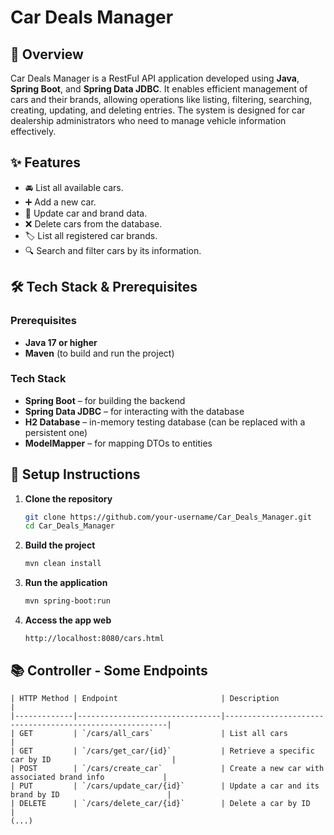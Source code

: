 # Car Deals Manager

## 🚗 Overview

Car Deals Manager is a RestFul API application developed using **Java**, **Spring Boot**, and **Spring Data JDBC**. It enables efficient management of cars and their brands, allowing operations like listing, filtering, searching, creating, updating, and deleting entries. The system is designed for car dealership administrators who need to manage vehicle information effectively.

## ✨ Features
- 🚘 List all available cars.
- ➕ Add a new car.
- 📝 Update car and brand data.
- ❌ Delete cars from the database.
- 🏷️ List all registered car brands.
- 🔍 Search and filter cars by its information.

## 🛠️ Tech Stack & Prerequisites

### Prerequisites
- **Java 17 or higher**
- **Maven** (to build and run the project)

### Tech Stack

- **Spring Boot** – for building the backend
- **Spring Data JDBC** – for interacting with the database
- **H2 Database** – in-memory testing database (can be replaced with a persistent one)
- **ModelMapper** – for mapping DTOs to entities

## 🚀 Setup Instructions

1. **Clone the repository**
   ```bash
   git clone https://github.com/your-username/Car_Deals_Manager.git
   cd Car_Deals_Manager
   ```

2. **Build the project**
   ```bash
   mvn clean install
   ```

3. **Run the application**
   ```bash
   mvn spring-boot:run
   ```

4. **Access the app web**
   ```
   http://localhost:8080/cars.html
   ```

## 📚 Controller - Some Endpoints

```
| HTTP Method | Endpoint                       | Description                                             |
|-------------|--------------------------------|---------------------------------------------------------|
| GET         | `/cars/all_cars`               | List all cars                                           |
| GET         | `/cars/get_car/{id}`           | Retrieve a specific car by ID                           |
| POST        | `/cars/create_car`             | Create a new car with associated brand info             |
| PUT         | `/cars/update_car/{id}`        | Update a car and its brand by ID                        |
| DELETE      | `/cars/delete_car/{id}`        | Delete a car by ID                                      |
(...)
```
